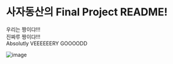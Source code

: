 # 사자동산의 Final Project README!

우리는 짱이댜!!!  
진짜루 짱이댜!!!  
Absolutly VEEEEEERY GOOOODD 


![image](https://github.com/J-PARK11/Computer-VISION/blob/master/Image%20Based%20Fashion%20Recommendation%20System/figure/ConvAE0810.png)
